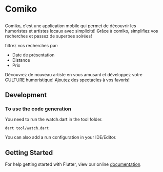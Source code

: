 

# Comiko

## 

Comiko, c'est une application mobile qui permet de découvrir les humoristes et artistes locaux avec simplicité!
Grâce à comiko, simplifiez vos recherches et passez de superbes soirées! 

filtrez vos recherches par:
* Date de présentation
* Distance
* Prix

Découvrez de nouveau artiste en vous amusant et développez votre CULTURE humoristique!
Ajoutez des spectacles à vos favoris!













## Development

### To use the code generation
You need to run the watch.dart in the tool folder.
```
dart tool/watch.dart
```
You can also add a run configuration in your IDE/Editor.
## Getting Started
For help getting started with Flutter, view our online
[documentation](http://flutter.io/).
